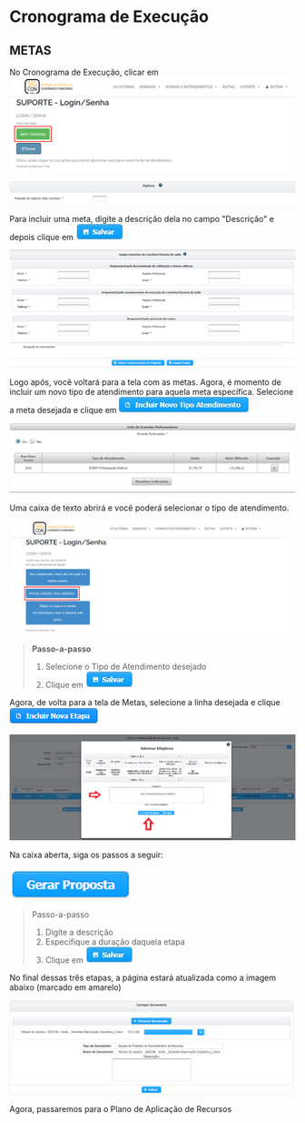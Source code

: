 # Cronograma de Execução

## METAS

No Cronograma de Execução, clicar em ![](../../.gitbook/assets/image%20%2871%29.png) 

![](../../.gitbook/assets/image%20%2878%29.png)

Para incluir uma meta, digite a descrição dela no campo "Descrição" e depois clique em ![](../../.gitbook/assets/icone_salvar.jpg) 

![](../../.gitbook/assets/image%20%2816%29.png)

Logo após, você voltará para a tela com as metas. Agora, é momento de incluir um novo tipo de atendimento para aquela meta específica. Selecione a meta desejada e clique em ![](../../.gitbook/assets/icone_incluir-novo-tipo-de-atendimento.jpg) 

![](../../.gitbook/assets/image%20%2879%29.png)

Uma caixa de texto abrirá e você poderá selecionar o tipo de atendimento.

![](../../.gitbook/assets/image%20%2826%29.png)

> **Passo-a-passo**
>
> 1. Selecione o Tipo de Atendimento desejado
> 2. Clique em ![](../../.gitbook/assets/icone_salvar.jpg)

Agora, de volta para a tela de Metas, selecione a linha desejada e clique ![](../../.gitbook/assets/image%20%284%29.png) 

![](../../.gitbook/assets/image%20%2888%29.png)

Na caixa aberta, siga os passos a seguir:

![](../../.gitbook/assets/image%20%2894%29.png)

> Passo-a-passo
>
> 1. Digite a descrição
> 2. Especifique a duração daquela etapa
> 3. Clique em ![](../../.gitbook/assets/icone_salvar.jpg)

No final dessas três etapas, a página estará atualizada como a imagem abaixo \(marcado em amarelo\)

![](../../.gitbook/assets/image%20%2852%29.png)

Agora, passaremos para o Plano de Aplicação de Recursos


